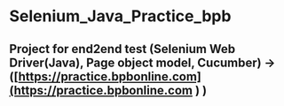 # Selenium_Java_Practice_bpb


## Project for end2end test (Selenium Web Driver(Java), Page object model, Cucumber) -> ([https://practice.bpbonline.com](https://practice.bpbonline.com ) )



